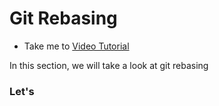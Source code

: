 # Git Rebasing
  - Take me to [Video Tutorial](https://kodekloud.com/courses/1085975/lectures/23244803)

In this section, we will take a look at git rebasing

### Let's 
